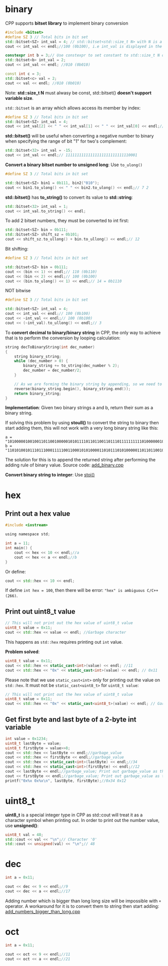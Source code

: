 # binary
CPP supports **bitset library** to implement binary conversion
```cpp
#include <bitset>
#define SZ 3 // Total bits in bit set
std::bitset<SZ> int_val = 4; // std::bitset<std::size_t N> with N is a constant
cout << int_val << endl;//100 (0b100), i.e int_val is displayed in the binary format of SZ = 3 characters 

constexpr int b = 3;// Use constexpr to set constant to std::size_t N of std::bitset
std::bitset<b> int_val = 2;
cout << int_val << endl; //010 (0b010)

const int c = 3;
std::bitset<c> val = 2;
cout << val << endl; //010 (0b010)
```
Note: **std::size_t N** must alwasy be const, std::bitset() **doesn't support variable size**.

``std::bitset`` is an array which allows access its member by index:
```cpp
#define SZ 3 // Total bits in bit set
std::bitset<SZ> int_val = 4;
cout << int_val[2] << " " << int_val[1] << " " << int_val[0] << endl;// 1 0 0
```
**std::bitset()** will be useful when converting a negative number to binary when specifying the range of bit "1" for two's complement:
```cpp
std::bitset<32> int_val = -15;
cout << int_val << endl;// 11111111111111111111111111110001
```
**Convert a binary bitset number to unsigned long**: Use ``to_ulong()``
```cpp
#define SZ 3 // Total bits in bit set

std::bitset<SZ> bin1 = 0b111, bin2("010");
cout << bin1.to_ulong() << " " << bin2.to_ulong() << endl;// 7 2
```
**std::bitset()** has **to_string()** to convert its value to **std::string**:
```cpp
std::bitset<32> int_val = 1;
cout << int_val.to_string() << endl;
```
To add 2 bitset numbers, they must be converted to int first:
```cpp
std::bitset<SZ> bin = 0b111;
std::bitset<SZ> shift_sz = 0b101;
cout << shift_sz.to_ullong() + bin.to_ullong() << endl;// 12
```
Bit shifting:
```cpp
#define SZ 3 // Total bits in bit set

std::bitset<SZ> bin = 0b111;
cout << (bin << 1) << endl;// 110 (0b110)
cout << (bin << 2) << endl;// 100 (0b100)
cout << (bin.to_ulong() << 1) << endl;// 14 = 0b1110
```
NOT bitwise
```cpp
#define SZ 3 // Total bits in bit set

std::bitset<SZ> int_val = 4;
cout << int_val << endl;// 100 (0b100)
cout << ~int_val << endl;// 100 (0b100)
cout << (~int_val).to_ullong() << endl;// 3
```
To **convert decimal to binary/binary string** in CPP, the only way to achieve that is to perform the conversion by looping calculation:
```cpp
string decToBinaryString(int dec_number) 
{ 
    string binary_string;
    while (dec_number > 0) { 
        binary_string += to_string(dec_number % 2);
        dec_number = dec_number/2; 
    } 

    // As we are forming the binary string by appending, so we need to reverse it
    reverse(binary_string.begin(), binary_string.end());
    return binary_string;
} 
```
**Implementation**: Given two binary strings a and b, return their sum as a binary string.

If solving this problem by using **stoull()** to convert the string to binary then start adding them, this will not work with a very long binary string like this:
```
a = "10100000100100110110010000010101111011011001101110111111111101000000101111001110001111100001101"
b = "110101001011101110001111100110001010100001101011101010000011011011001011101111001100000011011110011"
```
The solution for this is to append the returned string after performing the adding rule of binary value. Source code: [add_binary.cpp](add_binary.cpp)

**Convert binary string to integer**: Use [stoi()](https://github.com/TranPhucVinh/Cplusplus/blob/master/Data%20structure/String/string%20API.md#stoi)
# hex

## Print out a hex value

```c
#include <iostream>

using namespace std;

int a = 11;
int main() {
    cout << hex << 10 << endl;//a
    cout << hex << a << endl;//b
}
```
Or define:

```cpp
cout << std::hex << 10 << endl;
```

If define ``int hex = 100``, then there will be error: ``"hex" is ambiguous C/C++(266)``.

## Print out uint8_t value

```cpp
// This will not print out the hex value of uint8_t value
uint8_t value = 0x11;
cout << std::hex << value << endl; //Garbage character
```

This happens as ``std::hex`` requires printing out ``int`` value.

**Problem solved**:

```cpp
uint8_t value = 0x11;
cout << std::hex << static_cast<int>(value) << endl; //11
cout << std::hex << "0x" << static_cast<int>(value) << endl; // 0x11
```
Please note that we use ``static_cast<int>`` only for printing out the value on ``std::hex``. It must not be ``static_cast<uint8_t>`` for ``uint8_t value``:
```cpp
// This will not print out the hex value of uint8_t value
uint8_t value = 0x11;
cout << std::hex << "0x" << static_cast<uint8_t>(value) << endl; // Garbage value
```
## Get first byte and last byte of a 2-byte int variable

```cpp
int value = 0x1234;
uint8_t lastByte = value;
uint8_t firstByte = value>>8;
cout << std::hex << lastByte << endl;//garbage_value
cout << std::hex << firstByte << endl;//garbage_value
cout << std::hex << static_cast<int>(lastByte) << endl;//34
cout << std::hex << static_cast<int>(firstByte) << endl;//12
cout << lastByte << endl;//garbage_value; Print out garbage_value as this is the parsing error of std::cout, use printf() instead
cout << firstByte << endl;//garbage_value; Print out garbage_value as this is the parsing error of std::cout, use printf() instead
printf("0x%x 0x%x\n", lastByte, firstByte);//0x34 0x12   
```
# uint8_t 
**uint8_t** is a special integer type in CPP as std::cout will treat it as a character symbol when printing out. In order to print out the number value, use **unsigned()**:
```cpp
uint8_t val = 48;
std::cout << val << "\n";// Character '0'
std::cout << unsigned(val) << "\n";// 48
```
# dec

```c
int a = 0x11;

cout << dec << 9 << endl;//9
cout << dec << a << endl;//17
```
Adding number which is bigger than long long size will be impossible with ``+`` operator. A workaround for it is to convert them to string then start adding: [add_numbers_bigger_than_long.cpp](add_numbers_bigger_than_long.cpp)
# oct

```c
int a = 0x11;

cout << oct << 9 << endl;//11
cout << oct << a << endl;//21
```
